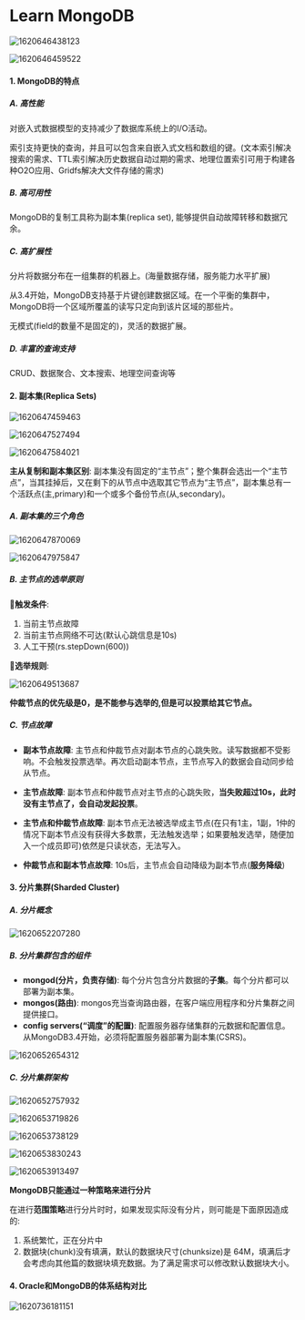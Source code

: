 # Learn MongoDB

![1620646438123](../../media/1620646438123.png)

![1620646459522](../../media/1620646459522.png)

#### 1. MongoDB的特点

##### A. 高性能

对嵌入式数据模型的支持减少了数据库系统上的I/O活动。

索引支持更快的查询，并且可以包含来自嵌入式文档和数组的键。(文本索引解决搜索的需求、TTL索引解决历史数据自动过期的需求、地理位置索引可用于构建各种O2O应用、Gridfs解决大文件存储的需求)

##### B. 高可用性

MongoDB的复制工具称为副本集(replica set), 能够提供自动故障转移和数据冗余。

##### C. 高扩展性

分片将数据分布在一组集群的机器上。(海量数据存储，服务能力水平扩展)

从3.4开始，MongoDB支持基于片键创建数据区域。在一个平衡的集群中，MongoDB将一个区域所覆盖的读写只定向到该片区域的那些片。

无模式(field的数量不是固定的)，灵活的数据扩展。

##### D. 丰富的查询支持

CRUD、数据聚合、文本搜索、地理空间查询等



#### 2. 副本集(Replica Sets)

![1620647459463](../../media/1620647459463.png)

![1620647527494](../../media/1620647527494.png)

![1620647584021](../../media/1620647584021.png)

**主从复制和副本集区别**: 副本集没有固定的“主节点”；整个集群会选出一个“主节点”，当其挂掉后，又在剩下的从节点中选取其它节点为“主节点”，副本集总有一个活跃点(主,primary)和一个或多个备份节点(从,secondary)。

##### A. 副本集的三个角色

![1620647870069](../../media/1620647870069.png)

![1620647975847](../../media/1620647975847.png)

##### B. 主节点的选举原则

:triangular_flag_on_post:**触发条件**: 

1. 当前主节点故障
2. 当前主节点网络不可达(默认心跳信息是10s)
3. 人工干预(rs.stepDown(600))

:triangular_flag_on_post:**选举规则**:

![1620649513687](../../media/1620649513687.png)

**仲裁节点的优先级是0，是不能参与选举的,但是可以投票给其它节点。**

##### C. 节点故障

- **副本节点故障**: 主节点和仲裁节点对副本节点的心跳失败。读写数据都不受影响。不会触发投票选举。再次启动副本节点，主节点写入的数据会自动同步给从节点。

- **主节点故障**: 副本节点和仲裁节点对主节点的心跳失败，**当失败超过10s，此时没有主节点了，会自动发起投票**。
- **主节点和仲裁节点故障**: 副本节点无法被选举成主节点(在只有1主，1副，1仲的情况下副本节点没有获得大多数票，无法触发选举；如果要触发选举，随便加入一个成员即可)依然是只读状态，无法写入。
- **仲裁节点和副本节点故障**: 10s后，主节点会自动降级为副本节点(**服务降级**)



#### 3. 分片集群(Sharded Cluster)

##### A. 分片概念

![1620652207280](../../media/1620652207280.png)

##### B. 分片集群包含的组件

- **mongod(分片，负责存储)**: 每个分片包含分片数据的**子集**。每个分片都可以部署为副本集。
- **mongos(路由)**: mongos充当查询路由器，在客户端应用程序和分片集群之间提供接口。
- **config servers(“调度”的配置)**: 配置服务器存储集群的元数据和配置信息。从MongoDB3.4开始，必须将配置服务器部署为副本集(CSRS)。

![1620652654312](../../media/1620652654312.png)

##### C. 分片集群架构

![1620652757932](../../media/1620652757932.png)

![1620653719826](../../media/1620653719826.png)

![1620653738129](../../media/1620653738129.png)

![1620653830243](../../media/1620653830243.png)

![1620653913497](../../media/1620653913497.png)

**MongoDB只能通过一种策略来进行分片**

在进行**范围策略**进行分片时时，如果发现实际没有分片，则可能是下面原因造成的:

1. 系统繁忙，正在分片中
2. 数据块(chunk)没有填满，默认的数据块尺寸(chunksize)是 64M，填满后才会考虑向其他篇的数据块填充数据。为了满足需求可以修改默认数据块大小。



#### 4. Oracle和MongoDB的体系结构对比

![1620736181151](../../media/1620736181151.png)

